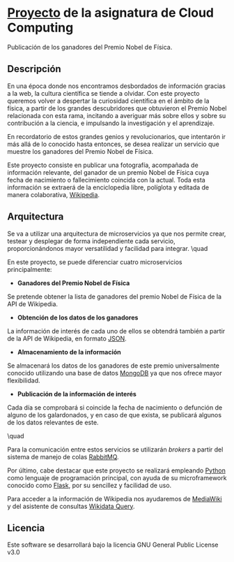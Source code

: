 # [Proyecto](https://maral15.github.io/ProyectoCC/) de la asignatura de Cloud Computing

Publicación de los ganadores del Premio Nobel de Física. 

## Descripción
En una época donde nos encontramos desbordados de información gracias a la web, la cultura científica se tiende a olvidar. Con este proyecto queremos volver a despertar la curiosidad científica en el ámbito de la física, a partir de los grandes descubridores que obtuvieron el Premio Nobel relacionada con esta rama, incitando a averiguar más sobre ellos y sobre su contribución a la ciencia, e impulsando la investigación y el aprendizaje.

En recordatorio de estos grandes genios y revolucionarios, que intentarón ir más allá de lo conocido hasta entonces, se desea realizar un servicio que muestre los ganadores del Premio Nobel de Física.

Este proyecto consiste en publicar una fotografía, acompañada de información relevante, del ganador de un premio Nobel de Física cuya fecha de nacimiento o fallecimiento coincida con la actual. Toda esta información se extraerá de la enciclopedia libre, políglota y editada de manera colaborativa, [Wikipedia](https://es.wikipedia.org/).

## Arquitectura
Se va a utilizar una arquitectura de microservicios ya que nos permite crear, testear y desplegar de forma independiente cada servicio, proporcionándonos mayor versatilidad y facilidad para integrar.
\quad

En este proyecto, se puede diferenciar cuatro microservicios principalmente:

- **Ganadores del Premio Nobel de Física**

Se pretende obtener la lista de ganadores del premio Nobel de Física de la API de Wikipedia. 

- **Obtención de los datos de los ganadores**

La información de interés de cada uno de ellos se obtendrá también a partir de la API de Wikipedia, en formato [JSON](https://www.json.org/).

- **Almacenamiento de la información**

Se almacenará los datos de los ganadores de este premio universalmente conocido utilizando una base de datos [MongoDB](https://www.mongodb.com/es) ya que nos ofrece mayor flexibilidad.

- **Publicación de la información de interés**

Cada día se comprobará si coincide la fecha de nacimiento o defunción de alguno de los galardonados, y en caso de que exista, se publicará algunos de los datos relevantes de este.

\quad

Para la comunicación entre estos servicios se utilizarán _brokers_ a partir del sistema de manejo de colas [RabbitMQ](https://www.rabbitmq.com/).

Por último, cabe destacar que este proyecto se realizará empleando [Python](https://www.python.org/) como lenguaje de programación principal, con ayuda de su microframework conocido como [Flask](http://flask.pocoo.org/), por su sencillez y facilidad de uso.

Para acceder a la información de Wikipedia nos ayudaremos de [MediaWiki](https://www.mediawiki.org/wiki/MediaWiki/es) y del asistente de consultas [Wikidata Query](https://query.wikidata.org/).



## Licencia
Este software se desarrollará bajo la licencia GNU General Public License v3.0
